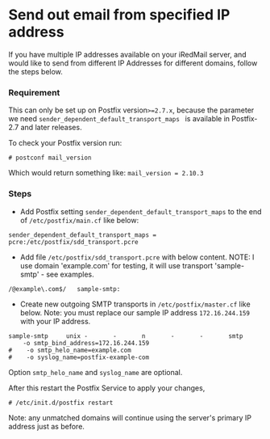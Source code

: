 # Send out email from specified IP address

If you have multiple IP addresses available on your iRedMail server, and would like to send from different IP Addresses for different domains, follow the steps below.

### Requirement

This can only be set up on Postfix version`>=2.7.x`, because the parameter we need `sender_dependent_default_transport_maps ` is available in Postfix-2.7 and later releases.

To check your Postfix version run:
```
# postconf mail_version
```

Which would return something like: `mail_version = 2.10.3`

### Steps

* Add Postfix setting `sender_dependent_default_transport_maps` to the end of `/etc/postfix/main.cf` like below:
```
sender_dependent_default_transport_maps = pcre:/etc/postfix/sdd_transport.pcre
```
    
* Add file `/etc/postfix/sdd_transport.pcre` with below content. NOTE: I use domain 'example.com' for testing, it will use transport 'sample-smtp' - see examples.

```
/@example\.com$/   sample-smtp:
```

* Create new outgoing SMTP transports in `/etc/postfix/master.cf` like below. Note: you must replace our sample IP address `172.16.244.159 ` with your IP address.
   
```
sample-smtp     unix -       -       n       -       -       smtp
    -o smtp_bind_address=172.16.244.159
#    -o smtp_helo_name=example.com
#    -o syslog_name=postfix-example-com
```

Option `smtp_helo_name` and `syslog_name` are optional.

After this restart the Postfix Service to apply your changes,
```
# /etc/init.d/postfix restart
```
 
Note: any unmatched domains will continue using the server's primary IP address just as before.

